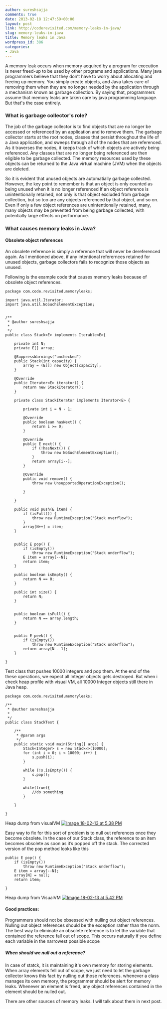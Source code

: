```yaml
---
author: sureshsajja
comments: true
date: 2013-02-18 12:47:59+00:00
layout: post
link: http://coderevisited.com/memory-leaks-in-java/
slug: memory-leaks-in-java
title: Memory leaks in Java
wordpress_id: 386
categories:
- Java
---
```


A memory leak occurs when memory acquired by a program for execution is never freed-up to be used by other programs and applications. 
Many java programmers believe that they don’t have to worry about allocating and freeing up memory. You simply create objects, and Java takes care of removing them when they are no longer needed by the application through a mechanism known as garbage collection. By saying that, programmers assume that memory leaks are taken care by java programming language. But that's the case entirely. 
 


### What is garbage collector's role? 


The job of the garbage collector is to find objects that are no longer be accessed or referenced by an application and to remove them. The garbage collector starts at the root nodes, classes that persist throughout the life of a Java application, and sweeps through all of the nodes that are referenced. As it traverses the nodes, it keeps track of which objects are actively being referenced. Any classes that are no longer being referenced are then eligible to be garbage collected. The memory resources used by these objects can be returned to the Java virtual machine (JVM) when the objects are deleted. 
 
So it is evident that unused objects are automatially garbage collected. However, the key point to remember is that an object is only counted as being unused when it is no longer referenced 
If an object reference is unintentionally retained, not only is that object excluded from garbage collection, but so too are any objects referenced by that object, and so on. Even if only a few object references are unintentionally retained, many, many objects may be prevented from being garbage collected, with potentially large effects on performance.  
 


### What causes memory leaks in Java?


 


#### Obsolete object references 


An obsolete reference is simply a reference that will never be dereferenced again. As I mentioned above, if any intentional referernces retained for unused objects, garbage collectors fails to recognize those objects as unused.  

Following is the example code that causes memory leaks because of obsolete object references.
 

    
    package com.code.revisited.memoryleaks;
    
    import java.util.Iterator;
    import java.util.NoSuchElementException;
    
    
    /**
     * @author sureshsajja
     * 
     */
    public class Stack<E> implements Iterable<E>{
    
    	private int N;
    	private E[] array;
    
    	@SuppressWarnings("unchecked")
    	public Stack(int capacity) {
    		array = (E[]) new Object[capacity];
    	}
    
    	@Override
    	public Iterator<E> iterator() {
    		return new StackIterator();
    	}
    
    	private class StackIterator implements Iterator<E> {
    
    		private int i = N - 1;
    
    		@Override
    		public boolean hasNext() {
    			return i >= 0;
    		}
    
    		@Override
    		public E next() {
    			if (!hasNext()) {
    				throw new NoSuchElementException();
    			}
    			return array[i--];
    		}
    
    		@Override
    		public void remove() {
    			throw new UnsupportedOperationException();
    
    		}
    
    	}
    
    	public void push(E item) {
    		if (isFull()) {
    			throw new RuntimeException("Stack overflow");
    		}
    		array[N++] = item;
    	}
    
    
    	public E pop() {
    		if (isEmpty())
    			throw new RuntimeException("Stack underflow");
    		E item = array[--N];
    		return item;
    	}
    
    	public boolean isEmpty() {
    		return N == 0;
    	}
    
    	public int size() {
    		return N;
    	}
    
    
    	public boolean isFull() {
    		return N == array.length;
    	}
    
    
    	public E peek() {
    		if (isEmpty())
    			throw new RuntimeException("Stack underflow");
    		return array[N - 1];
    	}
    
    }
    



Test class that pushes 10000 integers and pop them. At the end of the these operations, we expect all Integer objects gets destroyed. But when i check heap profile with visual VM, all 10000 Integer objects still there in Java heap.

 

    
    package com.code.revisited.memoryleaks;
    
    /**
     * @author sureshsajja
     * 
     */
    public class StackTest {
    
    	/**
    	 * @param args
    	 */
    	public static void main(String[] args) {
    		Stack<Integer> s = new Stack<>(10000);
    		for (int i = 0; i < 10000; i++) {
    			s.push(i);
    		}
    
    		while (!s.isEmpty()) {
    			s.pop();
    		}
    		
    		while(true){
    			//do something
    		}
    
    	}
    
    }
    



Heap dump from visualVM
[![Image 18-02-13 at 5.38 PM](http://coderevisited.com/wp-content/uploads/2013/02/Image-18-02-13-at-5.38-PM-1024x260.jpg)](http://coderevisited.com/wp-content/uploads/2013/02/Image-18-02-13-at-5.38-PM.jpg)

Easy way to fix for this sort of problem is to null out references once they become obsolete. In the case of our Stack class, the reference to an item becomes obsolete as soon as it’s popped off the stack. The corrected version of the pop method looks like this 

 

    
    public E pop() {
    	if (isEmpty())
    		throw new RuntimeException("Stack underflow");
    	E item = array[--N];
    	array[N] = null;
    	return item;
    
    }



Heap dump from VisualVM
[![Image 18-02-13 at 5.42 PM](http://coderevisited.com/wp-content/uploads/2013/02/Image-18-02-13-at-5.42-PM-1024x288.jpg)](http://coderevisited.com/wp-content/uploads/2013/02/Image-18-02-13-at-5.42-PM.jpg)



#### Good practices: 


Programmers should not be obsessed with nulling out object references. 
Nulling out object references should be the exception rather than the norm. The best way to eliminate an obsolete reference is to let the variable that contained the reference fall out of scope. This occurs naturally if you define each variable in the narrowest possible scope 


##### When should we null out a reference? 


In case of statck, it is maintaining it's own memory for storing elements. When array elements fell out of scope, we just need to let the garbage collector knows this fact by nulling out those references. 
whenever a class manages its own memory, the programmer should be alert for memory leaks. Whenever an element is freed, any object references contained in the element should be nulled out. 

There are other sources of memory leaks. I will talk about them in next post.  
